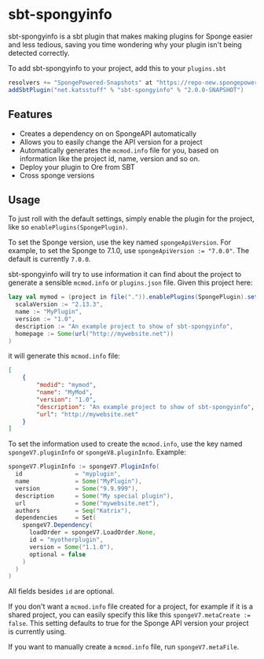 # sbt-spongyinfo

sbt-spongyinfo is a sbt plugin that makes making plugins for Sponge easier and less tedious, saving you time wondering why your plugin isn't being detected correctly.

To add sbt-spongyinfo to your project, add this to your `plugins.sbt`

```scala
resolvers += "SpongePowered-Snapshots" at "https://repo-new.spongepowered.org/repository/maven-snapshots"
addSbtPlugin("net.katsstuff" % "sbt-spongyinfo" % "2.0.0-SNAPSHOT")
```

## Features
* Creates a dependency on on SpongeAPI automatically
* Allows you to easily change the API version for a project
* Automatically generates the `mcmod.info` file for you, based on information like the project id, name, version and so on.
* Deploy your plugin to Ore from SBT
* Cross sponge versions

## Usage

To just roll with the default settings, simply enable the plugin for the project, like so `enablePlugins(SpongePlugin)`.

To set the Sponge version, use the key named `spongeApiVersion`. For example, to set the Sponge to 7.1.0, use `spongeApiVersion := "7.0.0"`. The default is currently `7.0.0`.

sbt-spongyinfo will try to use information it can find about the project to generate a sensible `mcmod.info` or `plugins.json` file. Given this project here:

```scala
lazy val mymod = (project in file(".")).enablePlugins(SpongePlugin).settings(
  scalaVersion := "2.13.3",
  name := "MyPlugin",
  version := "1.0",
  description := "An example project to show of sbt-spongyinfo",
  homepage := Some(url("http://mywebsite.net"))
)
```

it will generate this `mcmod.info` file:

```json
[
    {
        "modid": "mymod",
        "name": "MyMod",
        "version": "1.0",
        "description": "An example project to show of sbt-spongyinfo",
        "url": "http://mywebsite.net"
    }
]

```

To set the information used to create the `mcmod.info`, use the key named `spongeV7.pluginInfo` or `spongeV8.pluginInfo`. Example:
```scala
spongeV7.PluginInfo := spongeV7.PluginInfo(
  id               = "myplugin",
  name             = Some("MyPlugin"),
  version          = Some("9.9.999"),
  description      = Some("My special plugin"),
  url              = Some("mywebsite.net"),
  authors          = Seq("Katrix"),
  dependencies     = Set(
    spongeV7.Dependency(
      loadOrder = spongeV7.LoadOrder.None, 
      id = "myotherplugin", 
      version = Some("1.1.0"), 
      optional = false
    )
  )
)
```
All fields besides `id` are optional.

If you don't want a `mcmod.info` file created for a project, for example if it is a shared project, you can easily specify this like this `spongeV7.metaCreate := false`. This setting defaults to true for the Sponge API version your project is currently using.

If you want to manually create a `mcmod.info` file, run `spongeV7.metaFile`.
